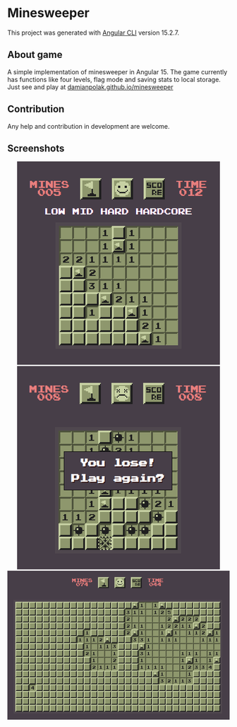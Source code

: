 # Minesweeper

This project was generated with [Angular CLI](https://github.com/angular/angular-cli) version 15.2.7.

## About game

A simple implementation of minesweeper in Angular 15. The game currently has functions like four levels, flag mode and saving stats to local storage.
Just see and play at [damianpolak.github.io/minesweeper](https://damianpolak.github.io/minesweeper)

## Contribution

Any help and contribution in development are welcome.

## Screenshots

<p align="center">
  <img src="https://raw.githubusercontent.com/damianpolak/minesweeper/main/src/assets/github/minesweeper_1.png">
  <img src="https://raw.githubusercontent.com/damianpolak/minesweeper/main/src/assets/github/minesweeper_2.png">
  <img src="https://raw.githubusercontent.com/damianpolak/minesweeper/main/src/assets/github/minesweeper_3.png">
</p>
